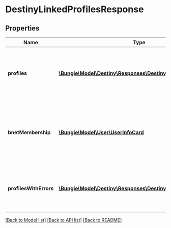 # DestinyLinkedProfilesResponse

## Properties
Name | Type | Description | Notes
------------ | ------------- | ------------- | -------------
**profiles** | [**\Bungie\Model\Destiny\Responses\DestinyProfileUserInfoCard[]**](DestinyProfileUserInfoCard.md) | Any Destiny account for whom we could successfully pull characters will be returned here, as the Platform-level summary of user data. (no character data, no Destiny account data other than the Membership ID and Type so you can make further queries) | [optional] 
**bnetMembership** | [**\Bungie\Model\User\UserInfoCard**](UserInfoCard.md) | If the requested membership had a linked Bungie.Net membership ID, this is the basic information about that BNet account.  I know, Tetron; I know this is mixing UserServices concerns with DestinyServices concerns. But it&#39;s so damn convenient! https://www.youtube.com/watch?v&#x3D;X5R-bB-gKVI | [optional] 
**profilesWithErrors** | [**\Bungie\Model\Destiny\Responses\DestinyErrorProfile[]**](DestinyErrorProfile.md) | This is brief summary info for profiles that we believe have valid Destiny info, but who failed to return data for some other reason and thus we know that subsequent calls for their info will also fail. | [optional] 

[[Back to Model list]](../README.md#documentation-for-models) [[Back to API list]](../README.md#documentation-for-api-endpoints) [[Back to README]](../README.md)


